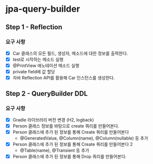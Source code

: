 # jpa-query-builder

## Step 1 - Reflection
### 요구 사항
+ [x] Car 클래스의 모든 필드, 생성자, 메소드에 대한 정보를 출력한다.
+ [x] test로 시작하는 메소드 실행
+ [x] @PrintView 애노테이션 메소드 실행
+ [x] private field에 값 할당
+ [x] 자바 Reflection API를 활용해 Car 인스턴스를 생성한다.

## Step 2 - QueryBuilder DDL
### 요구 사항
+ [x] Gradle 라이브러리 버전 변경 (H2, logback)
+ [x] Person 클래스 정보를 바탕으로 create 쿼리를 만들어본다.
+ [x] Person 클래스에 추가 된 정보를 통해 Create 쿼리를 만들어본다 
  + @GeneratedValue, @Column(name), @Column(nullable) 등 추가
+ [x] Person 클래스에 추가 된 정보를 통해 Create 쿼리를 만들어본다 2
  + @Table(name), @Transient 등 추가 
+ [x] Person 클래스에 추가 된 정보를 통해 Drop 쿼리를 만들어본다.